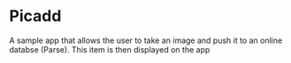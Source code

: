 # Picadd
A sample app that allows the user to take an image and push it to an online databse (Parse). This item is then displayed on the app
